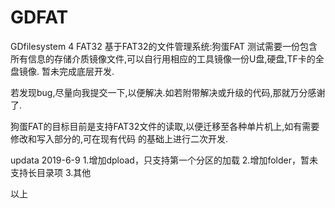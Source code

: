 # GDFAT
GDfilesystem 4 FAT32
基于FAT32的文件管理系统:狗蛋FAT
测试需要一份包含所有信息的存储介质镜像文件,可以自行用相应的工具镜像一份U盘,硬盘,TF卡的全盘镜像.
暂未完成底层开发.

若发现bug,尽量向我提交一下,以便解决.如若附带解决或升级的代码,那就万分感谢了.

狗蛋FAT的目标目前是支持FAT32文件的读取,以便迁移至各种单片机上,如有需要修改和写入部分的,可在现有代码
的基础上进行二次开发.

updata 2019-6-9
1.增加dpload，只支持第一个分区的加载
2.增加folder，暂未支持长目录项
3.其他


以上
